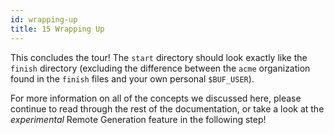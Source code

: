 ```yaml
---
id: wrapping-up
title: 15 Wrapping Up
---
```


This concludes the tour! The `start` directory should look exactly like the
`finish` directory (excluding the difference between the `acme` organization found
in the `finish` files and your own personal `$BUF_USER`).

For more information on all of the concepts we discussed here, please continue to
read through the rest of the documentation, or take a look at the *experimental*
Remote Generation feature in the following step!
